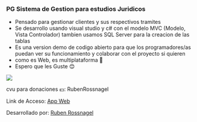 ### PG Sistema de Gestion para estudios Juridicos

- Pensado para gestionar clientes y sus respectivos tramites
- Se desarrollo usando visual studio y c# con el modelo MVC (Modelo, Vista Controlador) tambien usamos SQL Server para la creacion de las tablas
- Es una version demo de codigo abierto para que los programadores/as puedan ver su funcionamiento y colaborar con el proyecto si quieren
- como es Web, es multiplataforma 🙌
- Espero que les Guste 😊



![](https://lh3.googleusercontent.com/u/0/drive-viewer/AFDK6gOe2Ux5IhceE5OMMu3EHRaUAEH51UofAj05S7WkZ3_KdJxpOiJjJJ7z4HEvNwiBxBfOmQ1QlJSdbsEx7vCFaiteBgQd=w1366-h653)

cvu para donaciones 💵: RubenRossnagel

Link de Acceso: [App Web](http://rubenrossnagel-001-site1.atempurl.com/)

Desarrollado por: [Ruben Rossnagel](http://rubencitosistemas.epizy.com/)
